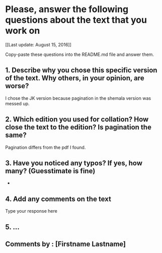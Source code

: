# Please, answer the following questions about the text that you work on

[[Last update: August 15, 2016]]

Copy-paste these questions into the README.md file and answer them.

## 1. Describe why you chose this specific version of the text. Why others, in your opinion, are worse?

I chose the JK version because  pagination in the shemala version was messed up.

## 2. Which edition you used for collation? How close the text to the edition? Is pagination the same?

Pagination differs from the pdf I found.

## 3. Have you noticed any typos? If yes, how many? (Guesstimate is fine)

-

## 4. Add any comments on the text

Type your response here

## 5. ...

## Comments by : [Firstname Lastname]
